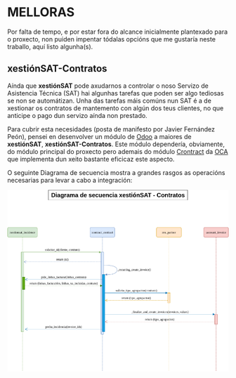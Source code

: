 # MELLORAS

Por falta de tempo, e por estar fora do alcance inicialmente plantexado para o proxecto, non puiden impentar tódalas opcións que me gustaría neste traballo, aquí listo algunha(s).

## xestiónSAT-Contratos

Aínda que **xestiónSAT** pode axudarnos a controlar o noso Servizo de Asistencia Técnica (SAT) hai algunhas tarefas que poden ser algo tediosas se non se automátizan. Unha das tarefas máis comúns nun SAT é a de xestionar os contratos de mantemento con algún dos teus clientes, no que anticipe o pago dun servizo aínda non prestado.

Para cubrir esta necesidades (posta de manifesto por Javier Fernández Peón), pensei en desenvolver un módulo de [Odoo] a maiores de **xestiónSAT**, **xestiónSAT-Contratos**. Este módulo dependería, obviamente, do módulo principal do proxecto pero ademais do módulo [Crontract] da [OCA] que implementa dun xeito bastante eficicaz este aspecto.

O seguinte Diagrama de secuencia mostra a grandes rasgos as operacións necesarias para levar a cabo a integración:

![Diagrama Secuencia]

[//]: # (Listado dos links empregados)

   <!-- Enlaces a terceiros -->

   [Odoo]: <https://www.odoo.com/es_ES/>

   [OCA]: <https://odoo-community.org/>

   [Crontract]: <https://github.com/OCA/contract/tree/12.0/contract>

   <!-- Enlaces proxecto -->

   [Diagrama Secuencia]: <doc/img/9_melloras/Diagrama_xestionSATcontratos.png>